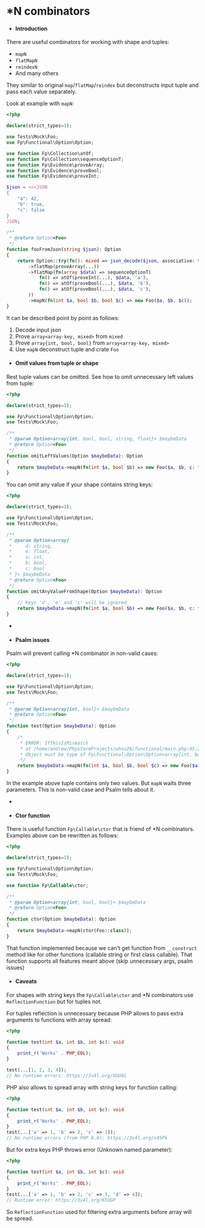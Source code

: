 # *N combinators
- #### Introduction

There are useful combinators for working with shape and tuples:
- `mapN`
- `flatMapN`
- `reindexN`
- And many others

They similar to original `map`/`flatMap`/`reindex` but deconstructs input tuple and pass each value separately.

Look at example with `mapN`:

```php
<?php

declare(strict_types=1);

use Tests\Mock\Foo;
use Fp\Functional\Option\Option;

use function Fp\Collection\atOf;
use function Fp\Collection\sequenceOptionT;
use function Fp\Evidence\proveArray;
use function Fp\Evidence\proveBool;
use function Fp\Evidence\proveInt;

$json = <<<JSON
{
    "a": 42,
    "b": true,
    "c": false
}
JSON;

/**
 * @return Option<Foo>
 */
function fooFromJson(string $json): Option
{
    return Option::try(fn(): mixed => json_decode($json, associative: true, flags: JSON_THROW_ON_ERROR))
        ->flatMap(proveArray(...))
        ->flatMap(fn(array $data) => sequenceOptionT(
            fn() => atOf(proveInt(...), $data, 'a'),
            fn() => atOf(proveBool(...), $data, 'b'),
            fn() => atOf(proveBool(...), $data, 'c'),
        ))
        ->mapN(fn(int $a, bool $b, bool $c) => new Foo($a, $b, $c));
}
```

It can be described point by point as follows:

1) Decode input json
2) Prove `array<array-key, mixed>` from `mixed`
3) Prove `array{int, bool, bool}` from `array<array-key, mixed>`
4) Use `mapN` deconstruct tuple and crate `Foo`

- #### Omit values from tuple or shape

Rest tuple values can be omitted.
See how to omit unnecessary left values from tuple:

```php
<?php

declare(strict_types=1);

use Fp\Functional\Option\Option;
use Tests\Mock\Foo;

/**
 * @param Option<array{int, bool, bool, string, float}> $maybeData
 * @return Option<Foo>
 */
function omitLeftValues(Option $maybeData): Option
{
    return $maybeData->mapN(fn(int $a, bool $b) => new Foo($a, $b, c: false));
}
```

You can omit any value if your shape contains string keys:

```php
<?php

declare(strict_types=1);

use Fp\Functional\Option\Option;
use Tests\Mock\Foo;

/**
 * @param Option<array{
 *     d: string,
 *     e: float,
 *     a: int,
 *     b: bool,
 *     c: bool
 * }> $maybeData
 * @return Option<Foo>
 */
function omitAnyValueFromShape(Option $maybeData): Option
{
    // Keys 'd', 'e' and 'c' will be ignored
    return $maybeData->mapN(fn(int $a, bool $b) => new Foo($a, $b, c: false));
}
```

- 
- #### Psalm issues

Psalm will prevent calling *N combinator in non-valid cases:

```php
<?php

declare(strict_types=1);

use Fp\Functional\Option\Option;
use Tests\Mock\Foo;

/**
 * @param Option<array{int, bool}> $maybeData
 * @return Option<Foo>
 */
function test(Option $maybeData): Option
{
    /*
     * ERROR: IfThisIsMismatch
     * at /home/andrew/PhpstormProjects/whsv26/functional/main.php:45:24
     * Object must be type of Fp\Functional\Option\Option<array{int, bool, bool}>, actual type Fp\Functional\Option\Option<array{int, bool}>
     */
    return $maybeData->mapN(fn(int $a, bool $b, bool $c) => new Foo($a, $b, $c));
}
```

In the example above tuple contains only two values. But `mapN` waits three parameters.
This is non-valid case and Psalm tells about it.

- 
- #### Ctor function

There is useful function `Fp\Callable\ctor` that is friend of *N combinators. Examples above can be rewritten as follows:

```php
<?php

declare(strict_types=1);

use Fp\Functional\Option\Option;
use Tests\Mock\Foo;

use function Fp\Callable\ctor;

/**
 * @param Option<array{int, bool, bool}> $maybeData
 * @return Option<Foo>
 */
function ctor(Option $maybeData): Option
{
    return $maybeData->mapN(ctor(Foo::class));
}
```

That function implemented because we can't get function from `__construct` method like for other functions (callable string or first class callable).
That function supports all features meant above (skip unnecessary args, psalm issues)

- #### Caveats

For shapes with string keys the `Fp\Callable\ctor` and *N combinators use `ReflectionFunction` but for tuples not.

For tuples reflection is unnecessary because PHP allows to pass extra arguments to functions with array spread:

```php
<?php

function test(int $a, int $b, int $c): void
{
    print_r('Works' . PHP_EOL);
}

test(...[1, 2, 3, 4]);
// No runtime errors: https://3v4l.org/VUU0i
```

PHP also allows to spread array with string keys for function calling:

```php
<?php

function test(int $a, int $b, int $c): void
{
    print_r('Works' . PHP_EOL);
}
test(...['a' => 1, 'b' => 2, 'c' => 3]);
// No runtime errors (from PHP 8.0): https://3v4l.org/s45Pk
```

But for extra keys PHP throws error (Unknown named parameter):
```php
<?php

function test(int $a, int $b, int $c): void
{
    print_r('Works' . PHP_EOL);
}
test(...['a' => 1, 'b' => 2, 'c' => 3, 'd' => 4]);
// Runtime error: https://3v4l.org/KFUGP
```

So `ReflectionFunction` used for filtering extra arguments before array will be spread.
